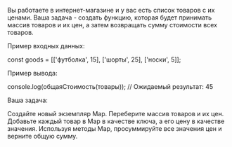Вы работаете в интернет-магазине и у вас есть список товаров с их ценами. Ваша задача - создать функцию, которая будет принимать массив товаров и их цен, а затем возвращать сумму стоимости всех товаров.



Пример входных данных:

const goods = [['футболка', 15], ['шорты', 25], ['носки', 5]];


Пример вывода:

console.log(общаяСтоимость(товары)); // Ожидаемый результат: 45


Ваша задача:

Создайте новый экземпляр Map.
Переберите массив товаров и их цен.
Добавьте каждый товар в Map в качестве ключа, а его цену в качестве значения.
Используя методы Map, просуммируйте все значения цен и верните общую сумму.
